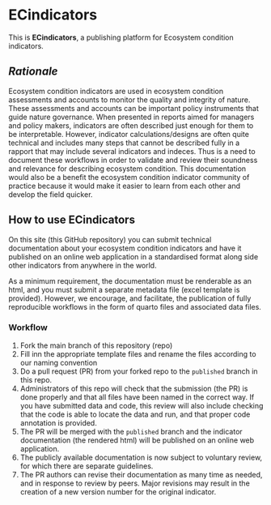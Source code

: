 # ECindicators

This is **ECindicators**, a publishing platform for Ecosystem condition indicators.

## *Rationale*

Ecosystem condition indicators are used in ecosystem condition assessments and accounts to monitor the quality and integrity of nature. 
These assessments and accounts can be important policy instruments that guide nature governance.
When presented in reports aimed for managers and policy makers, indicators are often described just enough for them to be interpretable. 
However, indicator calculations/designs are often quite technical and includes many steps that cannot be described fully in a rapport that may include several indicators and indeces.
Thus is a need to document these workflows in order to validate and review their soundness and relevance for describing ecosystem condition.
This documentation would also be a benefit the ecosystem condition indicator community of practice because it would make it easier to learn from each other and develop the field quicker.

## **How to use ECindicators**

On this site (this GitHub repository) you can submit technical documentation about your ecosystem condition indicators and have it published on an online web application in a standardised format along side other indicators from anywhere in the world.

As a minimum requirement, the documentation must be renderable as an html, and you must submit a separate metadata file (excel template is provided). However, we encourage, and facilitate, the publication of fully reproducible workflows in the form of quarto files and associated data files.


### Workflow

1. Fork the main branch of this repository (repo)
1. Fill inn the appropriate template files and rename the files according to our naming convention
1. Do a pull request (PR) from your forked repo to the `published` branch in this repo.
1. Administrators of this repo will check that the submission (the PR) is done properly and that all files have been named in the correct way. If you have submitted data and code, this review will also include checking that the code is able to locate the data and run, and that proper code annotation is provided.
1. The PR will be merged with the `published` branch and the indicator documentation (the rendered html) will be published on an online web application.
1. The publicly available documentation is now subject to voluntary review, for which there are separate guidelines.
1. The PR authors can revise their documentation as many time as needed, and in response to review by peers. Major revisions may result in the creation of a new version number for the original indicator. 



